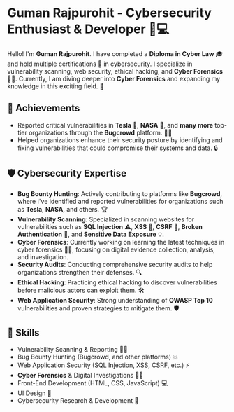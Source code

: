 # Guman Rajpurohit - Cybersecurity Enthusiast & Developer 🔐💻

Hello! I'm **Guman Rajpurohit**. I have completed a **Diploma in Cyber Law** 🎓 and hold multiple certifications 🏅 in cybersecurity. I specialize in vulnerability scanning, web security, ethical hacking, and **Cyber Forensics** 🕵️‍♂️. Currently, I am diving deeper into **Cyber Forensics** and expanding my knowledge in this exciting field. 🚀

## 🌟 Achievements

- Reported critical vulnerabilities in **Tesla** 🚗, **NASA** 🚀, and **many more** top-tier organizations through the **Bugcrowd** platform. 🕵️‍♂️
- Helped organizations enhance their security posture by identifying and fixing vulnerabilities that could compromise their systems and data. 🔒

## 🛡️ Cybersecurity Expertise

- **Bug Bounty Hunting**: Actively contributing to platforms like **Bugcrowd**, where I've identified and reported vulnerabilities for organizations such as **Tesla**, **NASA**, and others. 🏆
- **Vulnerability Scanning**: Specialized in scanning websites for vulnerabilities such as **SQL Injection** ⚠️, **XSS** 📝, **CSRF** 🔑, **Broken Authentication** 🔐, and **Sensitive Data Exposure** 💡.
- **Cyber Forensics**: Currently working on learning the latest techniques in cyber forensics 🕵️‍♂️, focusing on digital evidence collection, analysis, and investigation.
- **Security Audits**: Conducting comprehensive security audits to help organizations strengthen their defenses. 🔍
- **Ethical Hacking**: Practicing ethical hacking to discover vulnerabilities before malicious actors can exploit them. 🛠️
- **Web Application Security**: Strong understanding of **OWASP Top 10** vulnerabilities and proven strategies to mitigate them. 🛡️

## 🧠 Skills

- Vulnerability Scanning & Reporting 🕵️‍♂️
- Bug Bounty Hunting (Bugcrowd, and other platforms) 💥
- Web Application Security (SQL Injection, XSS, CSRF, etc.) ⚡
- **Cyber Forensics** & Digital Investigations 🕵️‍♂️
- Front-End Development (HTML, CSS, JavaScript) 💻
- UI Design 🎨
- Cybersecurity Research & Development 🔬
